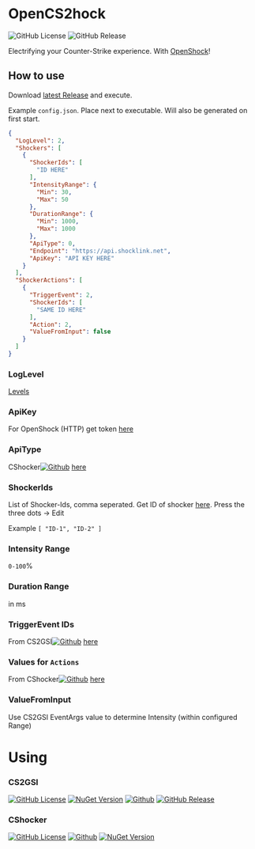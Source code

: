 ﻿# OpenCS2hock
![GitHub License](https://img.shields.io/github/license/c9glax/OpenCS2hock)
![GitHub Release](https://img.shields.io/github/v/release/c9glax/OpenCS2hock)

Electrifying your Counter-Strike experience. With [OpenShock](https://openshock.org/)!

## How to use

Download [latest Release](https://github.com/C9Glax/OpenCS2hock/releases/latest) and execute.

Example `config.json`. Place next to executable. Will also be generated on first start.
```json
{
  "LogLevel": 2,
  "Shockers": [
    {
      "ShockerIds": [
        "ID HERE"
      ],
      "IntensityRange": {
        "Min": 30,
        "Max": 50
      },
      "DurationRange": {
        "Min": 1000,
        "Max": 1000
      },
      "ApiType": 0,
      "Endpoint": "https://api.shocklink.net",
      "ApiKey": "API KEY HERE"
    }
  ],
  "ShockerActions": [
    {
      "TriggerEvent": 2,
      "ShockerIds": [
        "SAME ID HERE"
      ],
      "Action": 2,
      "ValueFromInput": false
    }
  ]
}
```

### LogLevel 
[Levels](https://learn.microsoft.com/de-de/dotnet/api/microsoft.extensions.logging.loglevel?view=dotnet-plat-ext-8.0)

### ApiKey 
For OpenShock (HTTP) get token [here](https://shocklink.net/#/dashboard/tokens)

### ApiType
CShocker[![Github](https://img.shields.io/badge/Github-8A2BE2)](https://github.com/C9Glax/CS2GSI) [here](https://github.com/C9Glax/CShocker/blob/master/CShocker/Shockers/Abstract/ShockerApi.cs)

### ShockerIds
List of Shocker-Ids, comma seperated. Get ID of shocker [here](https://shocklink.net/#/dashboard/shockers/own). Press the three dots -> Edit

Example `[ "ID-1", "ID-2" ]`

### Intensity Range
`0-100`%

### Duration Range
in ms

### TriggerEvent IDs
From CS2GSI[![Github](https://img.shields.io/badge/Github-8A2BE2)](https://github.com/C9Glax/CS2GSI) [here](https://github.com/C9Glax/CS2GSI/blob/master/CS2GSI/CS2Event.cs)

### Values for `Actions`
From CShocker[![Github](https://img.shields.io/badge/Github-8A2BE2)](https://github.com/C9Glax/CS2GSI) [here](https://github.com/C9Glax/CShocker/blob/master/CShocker/Shockers/ControlAction.cs)

### ValueFromInput
Use CS2GSI EventArgs value to determine Intensity (within configured Range)

# Using
### CS2GSI
[![GitHub License](https://img.shields.io/github/license/c9glax/CS2GSI)](/LICENSE)
[![NuGet Version](https://img.shields.io/nuget/v/CS2GSI)](https://www.nuget.org/packages/CS2GSI/)
[![Github](https://img.shields.io/badge/Github-8A2BE2)](https://github.com/C9Glax/CS2GSI)
[![GitHub Release](https://img.shields.io/github/v/release/c9glax/CS2GSI)](https://github.com/C9Glax/CS2GSI/releases/latest)
### CShocker
[![GitHub License](https://img.shields.io/github/license/c9glax/cshocker)](https://github.com/C9Glax/CShocker)
[![Github](https://img.shields.io/badge/Github-8A2BE2)](https://github.com/C9Glax/cshocker)
[![NuGet Version](https://img.shields.io/nuget/v/CShocker)](https://shields.io/badges/nu-get-version)